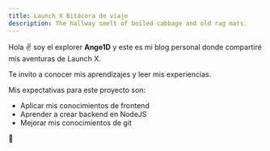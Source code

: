 ```yaml
---
title: Launch X Bitácora de viaje
description: The hallway smelt of boiled cabbage and old rag mats.
---
```


Hola ✌️  soy el explorer **Ange1D** y este es mi blog personal donde compartiré mis aventuras de Launch X.

Te invito a conocer mis aprendizajes y leer mis experiencias.

Mis expectativas para este proyecto son:
- Aplicar mis conocimientos de frontend
- Aprender a crear backend en NodeJS
- Mejorar mis conocimientos de git

🚀
